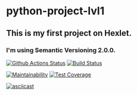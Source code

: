 # python-project-lvl1
## This is my first project on Hexlet.
### I'm using Semantic Versioning 2.0.0.

[![Github Actions Status](https://github.com/oleglego94/python-project-lvl1/workflows/Python%20CI/badge.svg)](https://github.com/oleglego94/python-project-lvl1/actions)
[![Build Status](https://travis-ci.org/oleglego94/python-project-lvl1.svg?branch=master)](https://travis-ci.org/oleglego94/python-project-lvl1)

[![Maintainability](https://api.codeclimate.com/v1/badges/3484037c18398fc39afc/maintainability)](https://codeclimate.com/github/oleglego94/python-project-lvl1/maintainability)
[![Test Coverage](https://api.codeclimate.com/v1/badges/3484037c18398fc39afc/test_coverage)](https://codeclimate.com/github/oleglego94/python-project-lvl1/test_coverage)

[![asciicast](https://asciinema.org/a/ut7Erz6Uo7SnAcJ32NqiX2nd9.svg)](https://asciinema.org/a/ut7Erz6Uo7SnAcJ32NqiX2nd9)